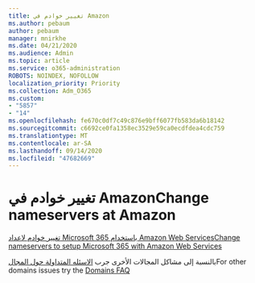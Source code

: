 ```yaml
---
title: تغيير خوادم في Amazon
ms.author: pebaum
author: pebaum
manager: mnirkhe
ms.date: 04/21/2020
ms.audience: Admin
ms.topic: article
ms.service: o365-administration
ROBOTS: NOINDEX, NOFOLLOW
localization_priority: Priority
ms.collection: Adm_O365
ms.custom:
- "5857"
- "14"
ms.openlocfilehash: fe670c0df7c49c876e9bff6077fb583da6b18142
ms.sourcegitcommit: c6692ce0fa1358ec3529e59ca0ecdfdea4cdc759
ms.translationtype: MT
ms.contentlocale: ar-SA
ms.lasthandoff: 09/14/2020
ms.locfileid: "47682669"
---
```

# <a name="change-nameservers-at-amazon"></a><span data-ttu-id="43951-102">تغيير خوادم في Amazon</span><span class="sxs-lookup"><span data-stu-id="43951-102">Change nameservers at Amazon</span></span>

[<span data-ttu-id="43951-103">تغيير خوادم لاعداد Microsoft 365 باستخدام Amazon Web Services</span><span class="sxs-lookup"><span data-stu-id="43951-103">Change nameservers to setup Microsoft 365 with Amazon Web Services</span></span>](https://docs.microsoft.com/microsoft-365/admin/dns/change-nameservers-at-aws?view=o365-worldwide)

<span data-ttu-id="43951-104">بالنسبة إلى مشاكل المجالات الأخرى جرب  [الاسئله المتداولة حول المجال](https://docs.microsoft.com/microsoft-365/admin/setup/domains-faq?view=o365-worldwide)</span><span class="sxs-lookup"><span data-stu-id="43951-104">For other domains issues try the  [Domains FAQ](https://docs.microsoft.com/microsoft-365/admin/setup/domains-faq?view=o365-worldwide)</span></span>